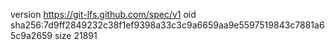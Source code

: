 version https://git-lfs.github.com/spec/v1
oid sha256:7d9ff2849232c38f1ef9398a33c3c9a6659aa9e5597519843c7881a65c9a2659
size 21891
